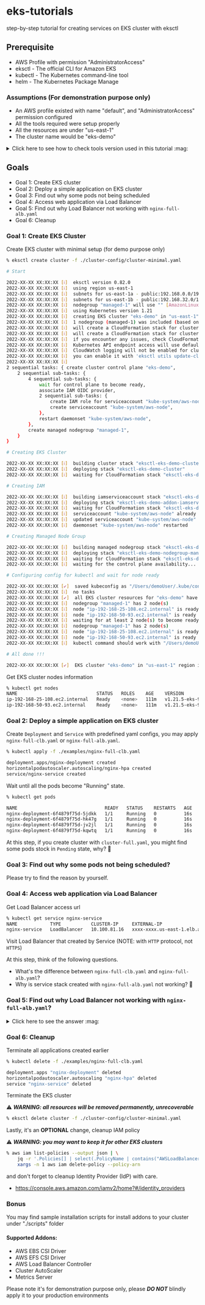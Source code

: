 # eks-tutorials

step-by-step tutorial for creating services on EKS cluster with eksctl

## Prerequisite

- AWS Profile with permission "AdministratorAccess"
- eksctl - The official CLI for Amazon EKS
- kubectl - The Kubernetes command-line tool
- helm - The Kubernetes Package Manage

### Assumptions (**For demonstration purpose only**)

- An AWS profile existed with name "default", and "AdministratorAccess" permission configured
- All the tools required were setup properly
- All the resources are under "us-east-1"
- The cluster name would be "eks-demo"

<details>
<summary>Click here to see how to check tools version used in this tutorial :mag:</summary>

Check `eksctl` version

```sh
% eksctl version

0.82.0
```

Check `kubectl` version

```sh
% kubectl version --client --short

Client Version: v1.23.4
```

Check `helm` version

```sh
% helm version --short

v3.8.0+gd141386
```
</details>

## Goals

- Goal 1: Create EKS cluster
- Goal 2: Deploy a simple application on EKS cluster
- Goal 3: Find out why some pods not being scheduled
- Goal 4: Access web application via Load Balancer
- Goal 5: Find out why Load Balancer not working with `nginx-full-alb.yaml`
- Goal 6: Cleanup


### Goal 1: Create EKS Cluster

Create EKS cluster with minimal setup (for demo purpose only)

```sh
% eksctl create cluster -f ./cluster-config/cluster-minimal.yaml

# Start

2022-XX-XX XX:XX:XX [ℹ]  eksctl version 0.82.0
2022-XX-XX XX:XX:XX [ℹ]  using region us-east-1
2022-XX-XX XX:XX:XX [ℹ]  subnets for us-east-1a - public:192.168.0.0/19 private:192.168.64.0/19
2022-XX-XX XX:XX:XX [ℹ]  subnets for us-east-1b - public:192.168.32.0/19 private:192.168.96.0/19
2022-XX-XX XX:XX:XX [ℹ]  nodegroup "managed-1" will use "" [AmazonLinux2/1.21]
2022-XX-XX XX:XX:XX [ℹ]  using Kubernetes version 1.21
2022-XX-XX XX:XX:XX [ℹ]  creating EKS cluster "eks-demo" in "us-east-1" region with managed nodes
2022-XX-XX XX:XX:XX [ℹ]  1 nodegroup (managed-1) was included (based on the include/exclude rules)
2022-XX-XX XX:XX:XX [ℹ]  will create a CloudFormation stack for cluster itself and 0 nodegroup stack(s)
2022-XX-XX XX:XX:XX [ℹ]  will create a CloudFormation stack for cluster itself and 1 managed nodegroup stack(s)
2022-XX-XX XX:XX:XX [ℹ]  if you encounter any issues, check CloudFormation console or try 'eksctl utils describe-stacks --region=us-east-1 --cluster=eks-demo'
2022-XX-XX XX:XX:XX [ℹ]  Kubernetes API endpoint access will use default of {publicAccess=true, privateAccess=false} for cluster "eks-demo" in "us-east-1"
2022-XX-XX XX:XX:XX [ℹ]  CloudWatch logging will not be enabled for cluster "eks-demo" in "us-east-1"
2022-XX-XX XX:XX:XX [ℹ]  you can enable it with 'eksctl utils update-cluster-logging --enable-types={SPECIFY-YOUR-LOG-TYPES-HERE (e.g. all)} --region=us-east-1 --cluster=eks-demo'
2022-XX-XX XX:XX:XX [ℹ]
2 sequential tasks: { create cluster control plane "eks-demo",
    2 sequential sub-tasks: {
        4 sequential sub-tasks: {
            wait for control plane to become ready,
            associate IAM OIDC provider,
            2 sequential sub-tasks: {
                create IAM role for serviceaccount "kube-system/aws-node",
                create serviceaccount "kube-system/aws-node",
            },
            restart daemonset "kube-system/aws-node",
        },
        create managed nodegroup "managed-1",
    }
}

# Creating EKS Cluster

2022-XX-XX XX:XX:XX [ℹ]  building cluster stack "eksctl-eks-demo-cluster"
2022-XX-XX XX:XX:XX [ℹ]  deploying stack "eksctl-eks-demo-cluster"
2022-XX-XX XX:XX:XX [ℹ]  waiting for CloudFormation stack "eksctl-eks-demo-cluster"

# Creating IAM

2022-XX-XX XX:XX:XX [ℹ]  building iamserviceaccount stack "eksctl-eks-demo-addon-iamserviceaccount-kube-system-aws-node"
2022-XX-XX XX:XX:XX [ℹ]  deploying stack "eksctl-eks-demo-addon-iamserviceaccount-kube-system-aws-node"
2022-XX-XX XX:XX:XX [ℹ]  waiting for CloudFormation stack "eksctl-eks-demo-addon-iamserviceaccount-kube-system-aws-node"
2022-XX-XX XX:XX:XX [ℹ]  serviceaccount "kube-system/aws-node" already exists
2022-XX-XX XX:XX:XX [ℹ]  updated serviceaccount "kube-system/aws-node"
2022-XX-XX XX:XX:XX [ℹ]  daemonset "kube-system/aws-node" restarted

# Creating Managed Node Group

2022-XX-XX XX:XX:XX [ℹ]  building managed nodegroup stack "eksctl-eks-demo-nodegroup-managed-1"
2022-XX-XX XX:XX:XX [ℹ]  deploying stack "eksctl-eks-demo-nodegroup-managed-1"
2022-XX-XX XX:XX:XX [ℹ]  waiting for CloudFormation stack "eksctl-eks-demo-nodegroup-managed-1"
2022-XX-XX XX:XX:XX [ℹ]  waiting for the control plane availability...

# Configuring config for kubectl and wait for node ready

2022-XX-XX XX:XX:XX [✔]  saved kubeconfig as "/Users/demoUser/.kube/config"
2022-XX-XX XX:XX:XX [ℹ]  no tasks
2022-XX-XX XX:XX:XX [✔]  all EKS cluster resources for "eks-demo" have been created
2022-XX-XX XX:XX:XX [ℹ]  nodegroup "managed-1" has 2 node(s)
2022-XX-XX XX:XX:XX [ℹ]  node "ip-192-168-25-108.ec2.internal" is ready
2022-XX-XX XX:XX:XX [ℹ]  node "ip-192-168-50-93.ec2.internal" is ready
2022-XX-XX XX:XX:XX [ℹ]  waiting for at least 2 node(s) to become ready in "managed-1"
2022-XX-XX XX:XX:XX [ℹ]  nodegroup "managed-1" has 2 node(s)
2022-XX-XX XX:XX:XX [ℹ]  node "ip-192-168-25-108.ec2.internal" is ready
2022-XX-XX XX:XX:XX [ℹ]  node "ip-192-168-50-93.ec2.internal" is ready
2022-XX-XX XX:XX:XX [ℹ]  kubectl command should work with "/Users/demoUser/.kube/config", try 'kubectl get nodes'

# All done !!!

2022-XX-XX XX:XX:XX [✔]  EKS cluster "eks-demo" in "us-east-1" region is ready
```
</details>

Get EKS cluster nodes information

```sh
% kubectl get nodes
NAME                             STATUS   ROLES    AGE    VERSION
ip-192-168-25-108.ec2.internal   Ready    <none>   111m   v1.21.5-eks-9017834
ip-192-168-50-93.ec2.internal    Ready    <none>   111m   v1.21.5-eks-9017834
```


### Goal 2: Deploy a simple application on EKS cluster

Create `Deployment` and `Service` with predefined yaml configs, you may apply `nginx-full-clb.yaml` or `nginx-full-alb.yaml`.

```sh
% kubectl apply -f ./examples/nginx-full-clb.yaml

deployment.apps/nginx-deployment created
horizontalpodautoscaler.autoscaling/nginx-hpa created
service/nginx-service created
```

Wait until all the pods become "Running" state.

```sh
% kubectl get pods

NAME                                READY   STATUS    RESTARTS   AGE
nginx-deployment-6f4879f75d-5jdkk   1/1     Running   0          16s
nginx-deployment-6f4879f75d-hk47g   1/1     Running   0          16s
nginx-deployment-6f4879f75d-jv2jl   1/1     Running   0          16s
nginx-deployment-6f4879f75d-kqwtq   1/1     Running   0          16s
```

At this step, if you create cluster with `cluster-full.yaml`, you might find some pods stock in `Pending` state, why? :thinking:

### Goal 3: Find out why some pods not being scheduled?

Please try to find the reason by yourself.

### Goal 4: Access web application via Load Balancer

Get Load Balancer access url

```sh
% kubectl get service nginx-service
NAME            TYPE           CLUSTER-IP     EXTERNAL-IP                             PORT(S)        AGE
nginx-service   LoadBalancer   10.100.81.16   xxxx-xxxx.us-east-1.elb.amazonaws.com   80:31513/TCP   3m30s
```

Visit Load Balancer that created by Service (NOTE: with `HTTP` protocol, not `HTTPS`)

At this step, think of the following questions.

- What's the difference between `nginx-full-clb.yaml` and `nginx-full-alb.yaml`?
- Why is service stack created with `nginx-full-alb.yaml` not working? :thinking:

### Goal 5: Find out why Load Balancer not working with `nginx-full-alb.yaml`?

<details>
<summary>Click here to see the answer :mag:</summary>
Answer: Lack of AWS Load Balancer Controller support.

To setup AWS Load Balancer Controller, please follow the steps below to finish setup,

1) curl -o iam_policy.json https://raw.githubusercontent.com/kubernetes-sigs/aws-load-balancer-controller/v2.3.1/docs/install/iam_policy.json

2) aws iam create-policy --policy-name AWSLoadBalancerControllerIAMPolicy --policy-document file://iam_policy.json

3) export AWS_ACCOUNT_ID=$(aws sts get-caller-identity --query Account --output text)

4) eksctl create iamserviceaccount \
     --cluster=eks-demo \
     --namespace=kube-system \
     --name=aws-load-balancer-controller \
     --attach-policy-arn=arn:aws:iam::${AWS_ACCOUNT_ID}:policy/AWSLoadBalancerControllerIAMPolicy \
     --override-existing-serviceaccounts \
     --approve

5) helm repo add eks https://aws.github.io/eks-charts

6) helm repo update

7) export VPC_ID=$(aws eks describe-cluster --name eks-demo --query 'cluster.resourcesVpcConfig.vpcId' --output text --region us-east-1)

8) helm install aws-load-balancer-controller eks/aws-load-balancer-controller \
     -n kube-system \
     --set clusterName=eks-demo \
     --set serviceAccount.create=false \
     --set serviceAccount.name=aws-load-balancer-controller \
     --set image.repository=602401143452.dkr.ecr.us-east-1.amazonaws.com/amazon/aws-load-balancer-controller \
     --set region=us-east-1 \
     --set VpcId=${VPC_ID}

After finish all the steps above, you should now have AWS Load Balancer Controller support.
</details>


### Goal 6: Cleanup

Terminate all applications created earlier

```sh
% kubectl delete -f ./examples/nginx-full-clb.yaml

deployment.apps "nginx-deployment" deleted
horizontalpodautoscaler.autoscaling "nginx-hpa" deleted
service "nginx-service" deleted
```

Terminate the EKS cluster

:warning: **_WARNING: all resources will be removed permanently, unrecoverable_**

```sh
% eksctl delete cluster -f ./cluster-config/cluster-minimal.yaml
```

Lastly, it's an **OPTIONAL** change, cleanup IAM policy

:warning: **_WARNING: you may want to keep it for other EKS clusters_**

```sh
% aws iam list-policies --output json | \
    jq -r '.Policies[] | select(.PolicyName | contains("AWSLoadBalancerControllerIAMPolicy")) | .Arn' | \
    xargs -n 1 aws iam delete-policy --policy-arn
```

and don't forget to cleanup Identity Provider (IdP) with care.
- https://console.aws.amazon.com/iamv2/home?#/identity_providers

### Bonus

You may find sample installation scripts for install addons to your cluster under "./scripts" folder

#### Supported Addons:

- AWS EBS CSI Driver
- AWS EFS CSI Driver
- AWS Load Balancer Controller
- Cluster AutoScaler
- Metrics Server

Please note it's for demonstration purpose only, please **_DO NOT_** blindly apply it to your production environments
